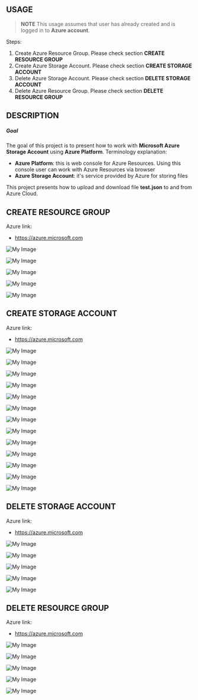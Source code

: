 USAGE
-----

> **NOTE** This usage assumes that user has already created and is logged in to **Azure account**.

Steps:
1. Create Azure Resource Group. Please check section **CREATE RESOURCE GROUP**
1. Create Azure Storage Account. Please check section **CREATE STORAGE ACCOUNT**
1. Delete Azure Storage Account. Please check section **DELETE STORAGE ACCOUNT**
1. Delete Azure Resource Group. Please check section **DELETE RESOURCE GROUP**


DESCRIPTION
-----------

##### Goal
The goal of this project is to present how to work with **Microsoft Azure Storage Account** using **Azure Platform**. Terminology explanation:
* **Azure Platform**: this is web console for Azure Resources. Using this console user can work with Azure Resources via browser
* **Azure Storage Account**: it's service provided by Azure for storing files

This project presents how to upload and download file **test.json** to and from Azure Cloud. 


CREATE RESOURCE GROUP
---------------------

Azure link:
* https://azure.microsoft.com

![My Image](readme-images/create-rg-01.png)

![My Image](readme-images/create-rg-02.png)

![My Image](readme-images/create-rg-03.png)

![My Image](readme-images/create-rg-04.png)

![My Image](readme-images/create-rg-05.png)


CREATE STORAGE ACCOUNT
----------------------

Azure link:
* https://azure.microsoft.com

![My Image](readme-images/create-storage-account-01.png)

![My Image](readme-images/create-storage-account-02.png)

![My Image](readme-images/create-storage-account-03.png)

![My Image](readme-images/create-storage-account-04.png)

![My Image](readme-images/create-storage-account-05.png)

![My Image](readme-images/create-storage-account-06.png)

![My Image](readme-images/create-storage-account-07.png)

![My Image](readme-images/create-storage-account-08.png)

![My Image](readme-images/create-storage-account-09.png)

![My Image](readme-images/create-storage-account-10.png)

![My Image](readme-images/create-storage-account-11.png)

![My Image](readme-images/create-storage-account-12.png)

![My Image](readme-images/create-storage-account-13.png)


DELETE STORAGE ACCOUNT
----------------------

Azure link:
* https://azure.microsoft.com

![My Image](readme-images/delete-storage-account-01.png)

![My Image](readme-images/delete-storage-account-02.png)

![My Image](readme-images/delete-storage-account-03.png)

![My Image](readme-images/delete-storage-account-04.png)

![My Image](readme-images/delete-storage-account-05.png)


DELETE RESOURCE GROUP
---------------------

Azure link:
* https://azure.microsoft.com

![My Image](readme-images/delete-rg-01.png)

![My Image](readme-images/delete-rg-02.png)

![My Image](readme-images/delete-rg-03.png)

![My Image](readme-images/delete-rg-04.png)

![My Image](readme-images/delete-rg-05.png)